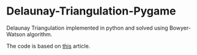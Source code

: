 # Delaunay-Triangulation-Pygame

Delaunay Triangulation implemented in python and solved using Bowyer-Watson algorithm.

The code is based on [this](https://gorillasun.de/blog/bowyer-watson-algorithm-for-delaunay-triangulation/) article.
